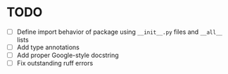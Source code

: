 # TODO
-[ ] Define import behavior of package using `__init__.py` files and `__all__` lists
-[ ] Add type annotations
-[ ] Add proper Google-style docstring
-[ ] Fix outstanding ruff errors
